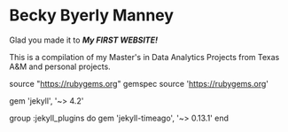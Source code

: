 
# **Becky Byerly Manney**

Glad you made it to ***My FIRST WEBSITE!***  

This is a compilation of my Master's in Data Analytics Projects from Texas A&M
and personal projects.  

source "https://rubygems.org"
gemspec
source 'https://rubygems.org'

gem 'jekyll', '~> 4.2'

group :jekyll_plugins do
  gem 'jekyll-timeago', '~> 0.13.1'
end
